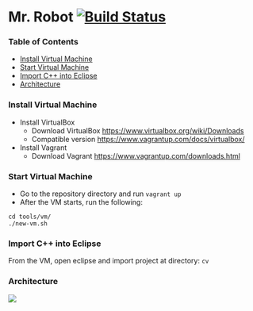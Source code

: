 # Mr. Robot [![Build Status](https://travis-ci.org/EliHar/mr_robot.svg?branch=master)](https://travis-ci.org/EliHar/mr_robot)

### Table of Contents

  * [Install Virtual Machine](#install-virtual-machine)
  * [Start Virtual Machine](#start-virtual-machine)
  * [Import C++ into Eclipse](#import-c-into-eclipse)
  * [Architecture](#architecture)

### Install Virtual Machine

  * Install VirtualBox
    * Download VirtualBox https://www.virtualbox.org/wiki/Downloads
    * Compatible version https://www.vagrantup.com/docs/virtualbox/
  * Install Vagrant
    * Download Vagrant https://www.vagrantup.com/downloads.html

### Start Virtual Machine

  * Go to the repository directory and run `vagrant up`
  * After the VM starts, run the following:  
```
cd tools/vm/
./new-vm.sh
```

### Import C++ into Eclipse
From the VM, open eclipse and import project at directory: `cv`

### Architecture

<img src="https://raw.githubusercontent.com/EliHar/mr_robot/master/tools/docs/architecture.png"/>
